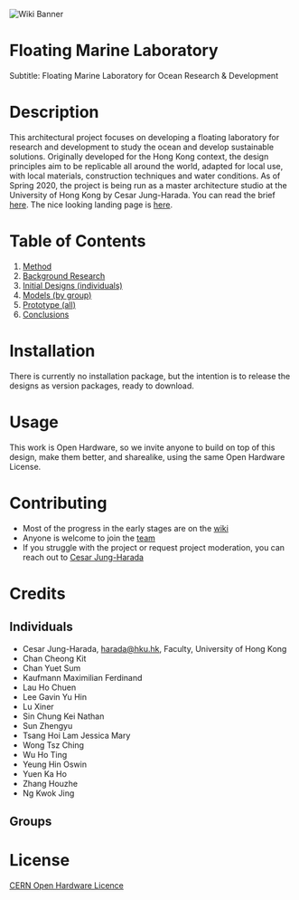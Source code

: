 ![Wiki Banner](https://github.com/Floating-Marine-Laboratory/Floating-Marine-Laboratory/blob/master/Wiki/banner.png?raw=true)

# Floating Marine Laboratory
Subtitle: Floating Marine Laboratory for Ocean Research &amp; Development
  
# Description 
This architectural project focuses on developing a floating laboratory for research and development to study the ocean and develop sustainable solutions. Originally developed for the Hong Kong context, the design principles aim to be replicable all around the world, adapted for local use, with local materials, construction techniques and water conditions. As of Spring 2020, the project is being run as a master architecture studio at the University of Hong Kong by Cesar Jung-Harada. You can read the brief [here](https://docs.google.com/document/d/1_F7JANGswgWiD_IbHQKolgqkZA33SZAd__AngIsY07o/edit). The nice looking landing page is [here](https://floating-marine-laboratory.github.io/Floating-Marine-Laboratory/).

# Table of Contents
1. [Method]()
2. [Background Research]()
3. [Initial Designs (individuals)]()
4. [Models (by group)]()
5. [Prototype (all)]()
6. [Conclusions]()

# Installation
There is currently no installation package, but the intention is to release the designs as version packages, ready to download. 

# Usage
This work is Open Hardware, so we invite anyone to build on top of this design, make them better, and sharealike, using the same Open Hardware License. 

# Contributing
* Most of the progress in the early stages are on the [wiki](https://github.com/Floating-Marine-Laboratory/Floating-Marine-Laboratory/wiki) 
* Anyone is welcome to join the [team](https://github.com/orgs/Floating-Marine-Laboratory/people)
* If you struggle with the project or request project moderation, you can reach out to [Cesar Jung-Harada](https://github.com/cesarharada)

# Credits
## Individuals
* Cesar Jung-Harada, harada@hku.hk, Faculty, University of Hong Kong
* Chan Cheong Kit
* Chan Yuet Sum
* Kaufmann Maximilian Ferdinand
* Lau Ho Chuen
* Lee Gavin Yu Hin
* Lu Xiner
* Sin Chung Kei Nathan
* Sun Zhengyu
* Tsang Hoi Lam Jessica Mary
* Wong Tsz Ching
* Wu Ho Ting
* Yeung Hin Oswin
* Yuen Ka Ho
* Zhang Houzhe
* Ng Kwok Jing

## Groups

# License
[CERN Open Hardware Licence](https://kt.cern/open)
